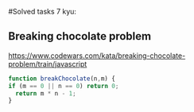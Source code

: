 #Solved tasks 7 kyu:
## Breaking chocolate problem
https://www.codewars.com/kata/breaking-chocolate-problem/train/javascript
```javascript
function breakChocolate(n,m) {
if (m == 0 || n == 0) return 0;
  return m * n - 1;
}
```